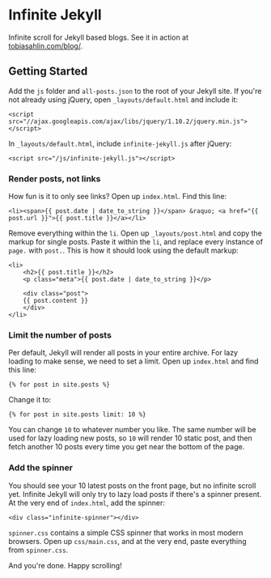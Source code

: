Infinite Jekyll
===============

Infinite scroll for Jekyll based blogs. See it in action at [tobiasahlin.com/blog/](http://tobiasahlin.com/blog).

## Getting Started

Add the `js` folder and `all-posts.json` to the root of your Jekyll site. If you're not already using jQuery, open `_layouts/default.html` and include it:

	<script src="//ajax.googleapis.com/ajax/libs/jquery/1.10.2/jquery.min.js"></script>

In `_layouts/default.html`, include `infinite-jekyll.js` after jQuery:

	<script src="/js/infinite-jekyll.js"></script>

### Render posts, not links

How fun is it to only see links? Open up `index.html`. Find this line: 

	<li><span>{{ post.date | date_to_string }}</span> &raquo; <a href="{{ post.url }}">{{ post.title }}</a></li>

Remove everything within the `li`. Open up `_layouts/post.html` and copy the markup for single posts. Paste it within the `li`, and replace every instance of `page.` with `post.`. This is how it should look using the default markup:

	<li>
		<h2>{{ post.title }}</h2>
		<p class="meta">{{ post.date | date_to_string }}</p>
	
		<div class="post">
		{{ post.content }}
		</div>
	</li>

### Limit the number of posts

Per default, Jekyll will render all posts in your entire archive. For lazy loading to make sense, we need to set a limit. Open up `index.html` and find this line:

	{% for post in site.posts %}

Change it to:

	{% for post in site.posts limit: 10 %}	

You can change `10` to whatever number you like. The same number will be used for lazy loading new posts, so `10` will render 10 static post, and then fetch another 10 posts every time you get near the bottom of the page.

### Add the spinner

You should see your 10 latest posts on the front page, but no infinite scroll yet. Infinite Jekyll will only try to lazy load posts if there's a spinner present. At the very end of `index.html`, add the spinner:

	<div class="infinite-spinner"></div>

`spinner.css` contains a simple CSS spinner that works in most modern browsers. Open up `css/main.css`, and at the very end, paste everything from `spinner.css`. 

And you're done. Happy scrolling!
